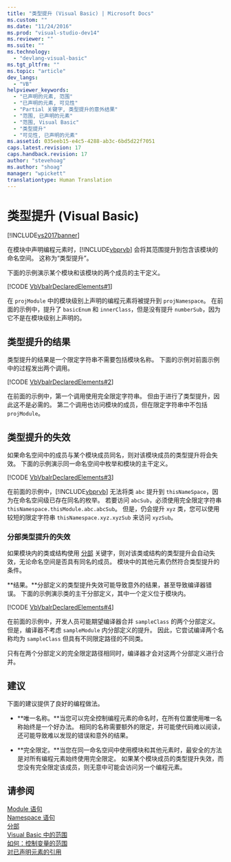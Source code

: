 ```yaml
---
title: "类型提升 (Visual Basic) | Microsoft Docs"
ms.custom: ""
ms.date: "11/24/2016"
ms.prod: "visual-studio-dev14"
ms.reviewer: ""
ms.suite: ""
ms.technology: 
  - "devlang-visual-basic"
ms.tgt_pltfrm: ""
ms.topic: "article"
dev_langs: 
  - "VB"
helpviewer_keywords: 
  - "已声明的元素, 范围"
  - "已声明的元素, 可见性"
  - "Partial 关键字, 类型提升的意外结果"
  - "范围, 已声明的元素"
  - "范围, Visual Basic"
  - "类型提升"
  - "可见性, 已声明的元素"
ms.assetid: 035eeb15-e4c5-4288-ab3c-6bd5d22f7051
caps.latest.revision: 17
caps.handback.revision: 17
author: "stevehoag"
ms.author: "shoag"
manager: "wpickett"
translationtype: Human Translation
---
```

# 类型提升 (Visual Basic)
[!INCLUDE[vs2017banner](../../../../csharp/includes/vs2017banner.md)]

在模块中声明编程元素时，[!INCLUDE[vbprvb](../../../../csharp/programming-guide/concepts/linq/includes/vbprvb_md.md)] 会将其范围提升到包含该模块的命名空间。  这称为“类型提升”。  
  
 下面的示例演示某个模块和该模块的两个成员的主干定义。  
  
 [!CODE [VbVbalrDeclaredElements#1](../CodeSnippet/VS_Snippets_VBCSharp/VbVbalrDeclaredElements#1)]  
  
 在 `projModule` 中的模块级别上声明的编程元素将被提升到 `projNamespace`。  在前面的示例中，提升了 `basicEnum` 和 `innerClass`，但是没有提升 `numberSub`，因为它不是在模块级别上声明的。  
  
## 类型提升的结果  
 类型提升的结果是一个限定字符串不需要包括模块名称。  下面的示例对前面示例中的过程发出两个调用。  
  
 [!CODE [VbVbalrDeclaredElements#2](../CodeSnippet/VS_Snippets_VBCSharp/VbVbalrDeclaredElements#2)]  
  
 在前面的示例中，第一个调用使用完全限定字符串。  但由于进行了类型提升，因此这不是必需的。  第二个调用也访问模块的成员，但在限定字符串中不包括 `projModule`。  
  
## 类型提升的失效  
 如果命名空间中的成员与某个模块成员同名，则对该模块成员的类型提升将会失效。  下面的示例演示同一命名空间中枚举和模块的主干定义。  
  
 [!CODE [VbVbalrDeclaredElements#3](../CodeSnippet/VS_Snippets_VBCSharp/VbVbalrDeclaredElements#3)]  
  
 在前面的示例中，[!INCLUDE[vbprvb](../../../../csharp/programming-guide/concepts/linq/includes/vbprvb_md.md)] 无法将类 `abc` 提升到 `thisNameSpace`，因为在命名空间级已存在同名的枚举。  若要访问 `abcSub`，必须使用完全限定字符串 `thisNamespace.thisModule.abc.abcSub`。  但是，仍会提升 `xyz` 类，您可以使用较短的限定字符串 `thisNamespace.xyz.xyzSub` 来访问 `xyzSub`。  
  
### 分部类型提升的失效  
 如果模块内的类或结构使用 [分部](../../../../visual-basic/language-reference/modifiers/partial.md) 关键字，则对该类或结构的类型提升会自动失效，无论命名空间是否具有同名的成员。  模块中的其他元素仍然符合类型提升的条件。  
  
 **结果。**分部定义的类型提升失效可能导致意外的结果，甚至导致编译器错误。  下面的示例演示类的主干分部定义，其中一个定义位于模块内。  
  
 [!CODE [VbVbalrDeclaredElements#4](../CodeSnippet/VS_Snippets_VBCSharp/VbVbalrDeclaredElements#4)]  
  
 在前面的示例中，开发人员可能期望编译器合并 `sampleClass` 的两个分部定义。  但是，编译器不考虑 `sampleModule` 内分部定义的提升。  因此，它尝试编译两个名称均为 `sampleClass` 但具有不同限定路径的不同类。  
  
 只有在两个分部定义的完全限定路径相同时，编译器才会对这两个分部定义进行合并。  
  
## 建议  
 下面的建议提供了良好的编程做法。  
  
-   **唯一名称。**当您可以完全控制编程元素的命名时，在所有位置使用唯一名称始终是一个好办法。  相同的名称需要额外的限定，并可能使代码难以阅读，  还可能导致难以发现的错误和意外的结果。  
  
-   **完全限定。**当您在同一命名空间中使用模块和其他元素时，最安全的方法是对所有编程元素始终使用完全限定。  如果某个模块成员的类型提升失效，而您没有完全限定该成员，则无意中可能会访问另一个编程元素。  
  
## 请参阅  
 [Module 语句](../../../../visual-basic/language-reference/statements/module-statement.md)   
 [Namespace 语句](../../../../visual-basic/language-reference/statements/namespace-statement.md)   
 [分部](../../../../visual-basic/language-reference/modifiers/partial.md)   
 [Visual Basic 中的范围](../../../../visual-basic/programming-guide/language-features/declared-elements/scope.md)   
 [如何：控制变量的范围](../../../../visual-basic/programming-guide/language-features/declared-elements/how-to-control-the-scope-of-a-variable.md)   
 [对已声明元素的引用](../../../../visual-basic/programming-guide/language-features/declared-elements/references-to-declared-elements.md)